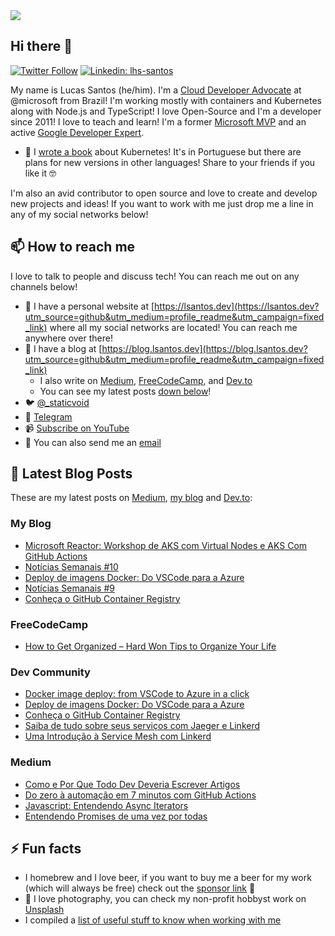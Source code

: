 <img src='https://drive.google.com/uc?export=view&id=1mnRLCY2khHoF1FZ2ZQNMmw0AH1DL7yec' />

## Hi there 👋

[![Twitter Follow](https://img.shields.io/twitter/follow/_staticvoid?label=Follow)](https://twitter.com/_staticvoid)
[![Linkedin: lhs-santos](https://img.shields.io/badge/-Lucas%20Santos-blue?style=flat-square&logo=Linkedin&logoColor=white&link=https://www.linkedin.com/in/lhs-santos/)](https://www.linkedin.com/in/lhs-santos/)

My name is Lucas Santos (he/him). I'm a [Cloud Developer Advocate](https://developer.microsoft.com/en-us/advocates/lucas-santos) at @microsoft from Brazil! I'm working mostly with containers and Kubernetes along with Node.js and TypeScript! I love Open-Source and I'm a developer since 2011! I love to teach and learn! I'm a former [Microsoft MVP](https://mvp.microsoft.com/en-us/PublicProfile/5003259) and an active [Google Developer Expert](https://developers.google.com/community/experts/directory/profile/profile-lucas_santos).

- :book: I [wrote a book](https://tudosobrekubernetes.tech/?utm_source=github&utm_medium=profile_readme&utm_campaign=fixed_link) about Kubernetes! It's in Portuguese but there are plans for new versions in other languages! Share to your friends if you like it 🤓

I'm also an avid contributor to open source and love to create and develop new projects and ideas! If you want to work with me just drop me a line in any of my social networks below!

## 📫 How to reach me

I love to talk to people and discuss tech! You can reach me out on any channels below!

- 🔗 I have a personal website at [https://lsantos.dev](https://lsantos.dev?utm_source=github&utm_medium=profile_readme&utm_campaign=fixed_link) where all my social networks are located! You can reach me anywhere over there!
- 📝 I have a blog at [https://blog.lsantos.dev](https://blog.lsantos.dev?utm_source=github&utm_medium=profile_readme&utm_campaign=fixed_link)
  - I also write on [Medium](https://medium.com/@khaosdoctor), [FreeCodeCamp](https://www.freecodecamp.org/news/author/_staticvoid), and [Dev.to](https://dev.to/khaosdoctor)
  - You can see my latest posts [down below](#latest-blog-posts)!
- 🐦 [@_staticvoid](https://twitter.com/_staticvoid)
- 💬 [Telegram](https://t.me/lhs_santoss)
- 📹 [Subscribe on YouTube](https://www.youtube.com/channel/UCki-WnBzwzpvbBDk4swJniQ?sub_confirmation=1)
- 📧 You can also send me an [email](mailto:hello@lsantos.dev)

## 📝 Latest Blog Posts

These are my latest posts on [Medium](https://medium.com/@khaosdoctor), [my blog](https://blog.lsantos.dev?utm_source=github&utm_medium=profile_readme&utm_campaign=fixed_link) and [Dev.to](https://dev.to/khaosdoctor):

### My Blog

<!-- BLOG:START -->
- [Microsoft Reactor: Workshop de AKS com Virtual Nodes e AKS Com GitHub Actions](https://blog.lsantos.dev/microsoft-reactor-workshop-de-aks-com-virtual-nodes-e-aks-com-github-actions/)
- [Notícias Semanais #10](https://blog.lsantos.dev/noticias-semanais-10/)
- [Deploy de imagens Docker: Do VSCode para a Azure](https://blog.lsantos.dev/deploy-de-imagens-docker-do-vscode-para-a-azure/)
- [Notícias Semanais #9](https://blog.lsantos.dev/noticias-semanais-9/)
- [Conheça o GitHub Container Registry](https://blog.lsantos.dev/conheca-o-github-container-registry/)
<!-- BLOG:END -->

### FreeCodeCamp

<!-- FCC:START -->
- [How to Get Organized – Hard Won Tips to Organize Your Life](https://www.freecodecamp.org/news/the-complete-guide-to-personal-organization/)
<!-- FCC:END -->

### Dev Community

<!-- DEVTO:START -->
- [Docker image deploy: from VSCode to Azure in a click](https://dev.to/azure/docker-image-deploy-from-vscode-to-azure-in-a-click-5193)
- [Deploy de imagens Docker: Do VSCode para a Azure](https://dev.to/azure/deploy-de-imagens-docker-do-vscode-para-a-azure-3f6i)
- [Conheça o GitHub Container Registry](https://dev.to/azure/conheca-o-github-container-registry-2gdp)
- [Saiba de tudo sobre seus serviços com Jaeger e Linkerd](https://dev.to/azure/saiba-de-tudo-sobre-seus-servicos-com-jaeger-e-linkerd-58a6)
- [Uma Introdução à Service Mesh com Linkerd](https://dev.to/azure/uma-introducao-a-service-mesh-com-linkerd-p2a)
<!-- DEVTO:END -->

### Medium

<!-- MEDIUM:START -->
- [Como e Por Que Todo Dev Deveria Escrever Artigos](https://medium.com/@khaosdoctor/como-e-por-que-todo-dev-deveria-escrever-artigos-1f8b9ba74d4?source=rss-84c42a22cef7------2)
- [Do zero à automação em 7 minutos com GitHub Actions](https://medium.com/@khaosdoctor/do-zero-%C3%A0-automa%C3%A7%C3%A3o-em-7-minutos-com-github-actions-ca08364e8c36?source=rss-84c42a22cef7------2)
- [Javascript: Entendendo Async Iterators](https://medium.com/trainingcenter/javascript-entendendo-async-iterators-8322fc7106db?source=rss-84c42a22cef7------2)
- [Entendendo Promises de uma vez por todas](https://medium.com/trainingcenter/entendendo-promises-de-uma-vez-por-todas-32442ec725c2?source=rss-84c42a22cef7------2)
<!-- MEDIUM:END -->

## ⚡ Fun facts

- I homebrew and I love beer, if you want to buy me a beer for my work (which will always be free) check out the [sponsor link](https://blog.lsantos.dev/doacoes/?utm_source=github&utm_medium=github_readme&utm_campaign=readme_link) 🍻
- 📸 I love photography, you can check my non-profit hobbyst work on [Unsplash](https://unsplash.com/@_staticvoid)
- I compiled a [list of useful stuff to know when working with me](https://gist.github.com/khaosdoctor/7d688dc5ab3b0981522ca7ca7c07a5b4)
